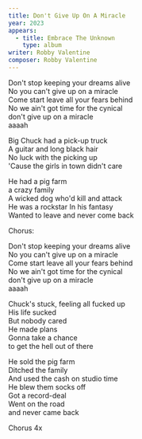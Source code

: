 ```yaml
---
title: Don't Give Up On A Miracle
year: 2023
appears:
  - title: Embrace The Unknown
    type: album
writer: Robby Valentine
composer: Robby Valentine
---
```


<p>Don't stop keeping your dreams alive<br />
No you can't give up on a miracle<br />
Come start leave all your fears behind<br />
No we ain't got time for the cynical<br />
don't give up on a miracle<br />
aaaah</p>

<p>Big Chuck had a pick-up truck<br />
A guitar and long black hair<br />
No luck with the picking up<br />
'Cause the girls in town didn't care</p>

<p>He had a pig farm<br />
a crazy family<br />
A wicked dog who'd kill and attack<br />
He was a rockstar In his fantasy<br />
Wanted to leave and never come back</p>

<p class="em">Chorus:</p>

<p>Don't stop keeping your dreams alive<br />
No you can't give up on a miracle<br />
Come start leave all your fears behind<br />
No we ain't got time for the cynical<br />
don't give up on a miracle<br />
aaaah</p>

<p>Chuck's stuck, feeling all fucked up<br />
His life sucked<br />
But nobody cared<br />
He made plans<br />
Gonna take a chance<br />
to get the hell out of there</p>

<p>He sold the pig farm<br />
Ditched the family<br />
And used the cash on studio time<br />
He blew them socks off<br />
Got a record-deal<br />
Went on the road<br />
and never came back</p>

<p class="em">Chorus 4x</p>
